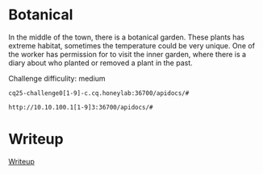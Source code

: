 # Botanical

In the middle of the town, there is a botanical garden. These plants has extreme habitat, sometimes the temperature could be very unique. One of the worker has permission for to visit the inner garden, where there is a diary about who planted or removed a plant in the past.

Challenge difficulity: medium

`cq25-challenge0[1-9]-c.cq.honeylab:36700/apidocs/#`

`http://10.10.100.1[1-9]3:36700/apidocs/#`

# Writeup

[Writeup](WRITEUP.md)
